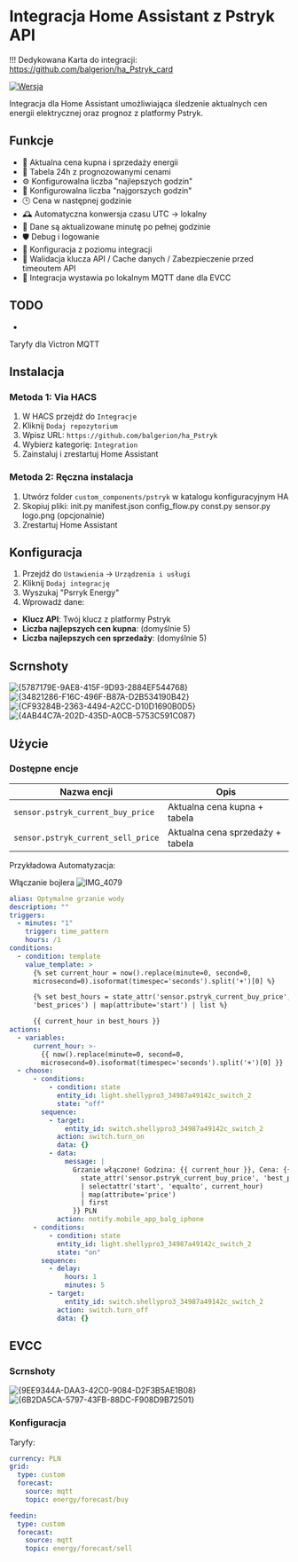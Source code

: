 # Integracja Home Assistant z Pstryk API

!!! Dedykowana Karta do integracji:
https://github.com/balgerion/ha_Pstryk_card

[![Wersja](https://img.shields.io/badge/wersja-1.5.0-blue)](https://github.com/balgerion/ha_Pstryk/)

Integracja dla Home Assistant umożliwiająca śledzenie aktualnych cen energii elektrycznej oraz prognoz z platformy Pstryk.

## Funkcje  
- 🔌 Aktualna cena kupna i sprzedaży energii  
- 📅 Tabela 24h z prognozowanymi cenami  
- ⚙️ Konfigurowalna liczba "najlepszych godzin"  
- 🔻 Konfigurowalna liczba "najgorszych godzin"  
- 🕒 Cena w następnej godzinie  
- 🕰️ Automatyczna konwersja czasu UTC → lokalny  
- 🔄 Dane są aktualizowane minutę po pełnej godzinie  
- 🛡️ Debug i logowanie  
- 🧩 Konfiguracja z poziomu integracji  
- 🔑 Walidacja klucza API / Cache danych / Zabezpieczenie przed timeoutem API  
- 📡 Integracja wystawia po lokalnym MQTT dane dla EVCC  


## TODO
-
Taryfy dla Victron MQTT 
## Instalacja

### Metoda 1: Via HACS
1. W HACS przejdź do `Integracje`
2. Kliknij `Dodaj repozytorium`
3. Wpisz URL: `https://github.com/balgerion/ha_Pstryk`
4. Wybierz kategorię: `Integration`
5. Zainstaluj i zrestartuj Home Assistant

### Metoda 2: Ręczna instalacja
1. Utwórz folder `custom_components/pstryk` w katalogu konfiguracyjnym HA
2. Skopiuj pliki:
init.py
manifest.json
config_flow.py
const.py
sensor.py
logo.png (opcjonalnie)
3. Zrestartuj Home Assistant

## Konfiguracja
1. Przejdź do `Ustawienia` → `Urządzenia i usługi`
2. Kliknij `Dodaj integrację`
3. Wyszukaj "Psrryk Energy"
4. Wprowadź dane:
- **Klucz API**: Twój klucz z platformy Pstryk
- **Liczba najlepszych cen kupna**: (domyślnie 5)
- **Liczba najlepszych cen sprzedaży**: (domyślnie 5)

## Scrnshoty

![{5787179E-9AE8-415F-9D93-2884EF544768}](https://github.com/user-attachments/assets/3fdea007-8c43-40a0-a188-455dca9b805a)
![{34821286-F16C-496F-B87A-D2B534190B42}](https://github.com/user-attachments/assets/9fe65b19-dd5b-4d4f-bf0e-6980e41fb1f0)
![{CF93284B-2363-4494-A2CC-D10D1690B0D5}](https://github.com/user-attachments/assets/0665485a-3487-4b7f-9785-10846bbf3733)
![{4AB44C7A-202D-435D-A0CB-5753C591C087}](https://github.com/user-attachments/assets/e9a703d7-f7b5-4ea6-b497-b47be0226130)




## Użycie
### Dostępne encje
| Nazwa encji                          | Opis                          |
|--------------------------------------|-------------------------------|
| `sensor.pstryk_current_buy_price`    | Aktualna cena kupna + tabela           |
| `sensor.pstryk_current_sell_price`   | Aktualna cena sprzedaży   + tabela     |


Przykładowa Automatyzacja:

Włączanie bojlera
![IMG_4079](https://github.com/user-attachments/assets/ccdfd05c-3b38-4af5-a8db-36fe7fd645ee)

```yaml
alias: Optymalne grzanie wody
description: ""
triggers:
  - minutes: "1"
    trigger: time_pattern
    hours: /1
conditions:
  - condition: template
    value_template: >
      {% set current_hour = now().replace(minute=0, second=0,
      microsecond=0).isoformat(timespec='seconds').split('+')[0] %}

      {% set best_hours = state_attr('sensor.pstryk_current_buy_price',
      'best_prices') | map(attribute='start') | list %}

      {{ current_hour in best_hours }}
actions:
  - variables:
      current_hour: >-
        {{ now().replace(minute=0, second=0,
        microsecond=0).isoformat(timespec='seconds').split('+')[0] }}
  - choose:
      - conditions:
          - condition: state
            entity_id: light.shellypro3_34987a49142c_switch_2
            state: "off"
        sequence:
          - target:
              entity_id: switch.shellypro3_34987a49142c_switch_2
            action: switch.turn_on
            data: {}
          - data:
              message: |
                Grzanie włączone! Godzina: {{ current_hour }}, Cena: {{
                  state_attr('sensor.pstryk_current_buy_price', 'best_prices')
                  | selectattr('start', 'equalto', current_hour)
                  | map(attribute='price')
                  | first
                }} PLN
            action: notify.mobile_app_balg_iphone
      - conditions:
          - condition: state
            entity_id: light.shellypro3_34987a49142c_switch_2
            state: "on"
        sequence:
          - delay:
              hours: 1
              minutes: 5
          - target:
              entity_id: switch.shellypro3_34987a49142c_switch_2
            action: switch.turn_off
            data: {}


```

## EVCC

### Scrnshoty

![{9EE9344A-DAA3-42C0-9084-D2F3B5AE1B08}](https://github.com/user-attachments/assets/1812343e-3fa7-4e44-9205-f8f0c524f771)
![{6B2DA5CA-5797-43FB-88DC-F908D9B72501}](https://github.com/user-attachments/assets/0a4a6e46-8b49-4a6b-8676-3e57bf272bf8)


### Konfiguracja

Taryfy:
```yaml
currency: PLN
grid:
  type: custom
  forecast:
    source: mqtt
    topic: energy/forecast/buy

feedin:
  type: custom
  forecast:
    source: mqtt
    topic: energy/forecast/sell
```
